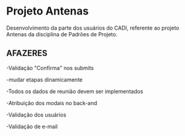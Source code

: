 Projeto Antenas
===============

Desenvolvimento da parte dos usuários do CADI, referente ao projeto Antenas da disciplina de Padrões de Projeto.


AFAZERES
-------------
-Validação "Confirma" nos submits

-mudar etapas dinamicamente

-Todos os dados de reunião devem ser implementados

-Atribuição dos modais no back-and

-Validação dos usuários

-Validação de e-mail
